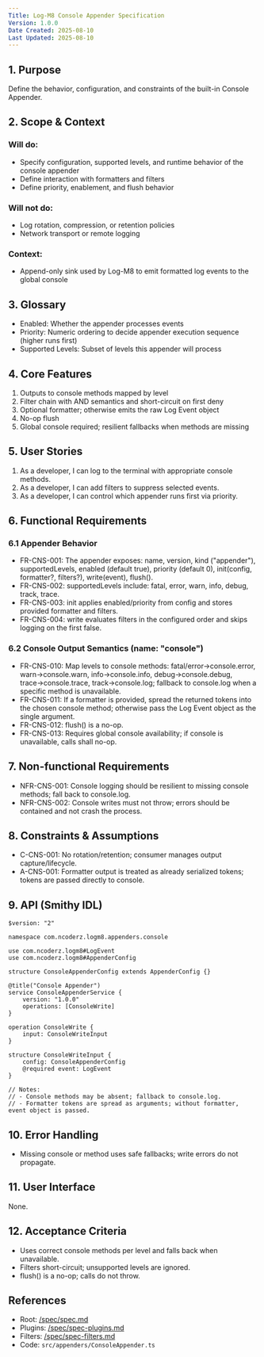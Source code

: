 ```yaml
---
Title: Log-M8 Console Appender Specification
Version: 1.0.0
Date Created: 2025-08-10
Last Updated: 2025-08-10
---
```


## 1. Purpose

Define the behavior, configuration, and constraints of the built-in Console Appender.

## 2. Scope & Context

### Will do:
- Specify configuration, supported levels, and runtime behavior of the console appender
- Define interaction with formatters and filters
- Define priority, enablement, and flush behavior

### Will not do:
- Log rotation, compression, or retention policies
- Network transport or remote logging

### Context:
- Append-only sink used by Log-M8 to emit formatted log events to the global console

## 3. Glossary

- Enabled: Whether the appender processes events
- Priority: Numeric ordering to decide appender execution sequence (higher runs first)
- Supported Levels: Subset of levels this appender will process

## 4. Core Features

1. Outputs to console methods mapped by level
2. Filter chain with AND semantics and short-circuit on first deny
3. Optional formatter; otherwise emits the raw Log Event object
4. No-op flush
5. Global console required; resilient fallbacks when methods are missing

## 5. User Stories

1. As a developer, I can log to the terminal with appropriate console methods.
2. As a developer, I can add filters to suppress selected events.
3. As a developer, I can control which appender runs first via priority.

## 6. Functional Requirements

### 6.1 Appender Behavior
- FR-CNS-001: The appender exposes: name, version, kind ("appender"), supportedLevels, enabled (default true), priority (default 0), init(config, formatter?, filters?), write(event), flush().
- FR-CNS-002: supportedLevels include: fatal, error, warn, info, debug, track, trace.
- FR-CNS-003: init applies enabled/priority from config and stores provided formatter and filters.
- FR-CNS-004: write evaluates filters in the configured order and skips logging on the first false.

### 6.2 Console Output Semantics (name: "console")
- FR-CNS-010: Map levels to console methods: fatal/error→console.error, warn→console.warn, info→console.info, debug→console.debug, trace→console.trace, track→console.log; fallback to console.log when a specific method is unavailable.
- FR-CNS-011: If a formatter is provided, spread the returned tokens into the chosen console method; otherwise pass the Log Event object as the single argument.
- FR-CNS-012: flush() is a no-op.
- FR-CNS-013: Requires global console availability; if console is unavailable, calls shall no-op.

## 7. Non-functional Requirements

- NFR-CNS-001: Console logging should be resilient to missing console methods; fall back to console.log.
- NFR-CNS-002: Console writes must not throw; errors should be contained and not crash the process.

## 8. Constraints & Assumptions

- C-CNS-001: No rotation/retention; consumer manages output capture/lifecycle.
- A-CNS-001: Formatter output is treated as already serialized tokens; tokens are passed directly to console.

## 9. API (Smithy IDL)

```smithy
$version: "2"

namespace com.ncoderz.logm8.appenders.console

use com.ncoderz.logm8#LogEvent
use com.ncoderz.logm8#AppenderConfig

structure ConsoleAppenderConfig extends AppenderConfig {}

@title("Console Appender")
service ConsoleAppenderService {
    version: "1.0.0"
    operations: [ConsoleWrite]
}

operation ConsoleWrite {
    input: ConsoleWriteInput
}

structure ConsoleWriteInput {
    config: ConsoleAppenderConfig
    @required event: LogEvent
}

// Notes:
// - Console methods may be absent; fallback to console.log.
// - Formatter tokens are spread as arguments; without formatter, event object is passed.
```

## 10. Error Handling

- Missing console or method uses safe fallbacks; write errors do not propagate.

## 11. User Interface

None.

## 12. Acceptance Criteria

- Uses correct console methods per level and falls back when unavailable.
- Filters short-circuit; unsupported levels are ignored.
- flush() is a no-op; calls do not throw.

## References

- Root: [/spec/spec.md](/spec/spec.md)
- Plugins: [/spec/spec-plugins.md](/spec/spec-plugins.md)
- Filters: [/spec/spec-filters.md](/spec/spec-filters.md)
- Code: `src/appenders/ConsoleAppender.ts`
